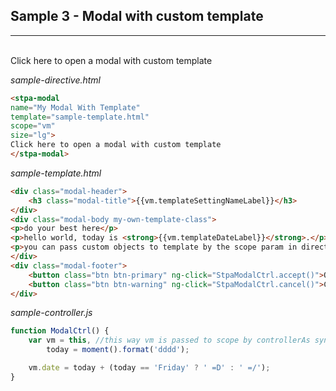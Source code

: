 ## Sample 3 - Modal with custom template
----------------------------------------

<stpa-modal
name="My Modal With Template"
template="sample-template.html"
scope="vm"
size="lg">                     
Click here to open a modal with custom template
</stpa-modal>

*sample-directive.html*
```html
<stpa-modal
name="My Modal With Template"
template="sample-template.html"
scope="vm"
size="lg">                     
Click here to open a modal with custom template
</stpa-modal>
```

*sample-template.html*
```html
<div class="modal-header">
    <h3 class="modal-title">{{vm.templateSettingNameLabel}}</h3>
</div>
<div class="modal-body my-own-template-class">
<p>do your best here</p>
<p>hello world, today is <strong>{{vm.templateDateLabel}}</strong>.</p>
<p>you can pass custom objects to template by the scope param in directive</p>
</div>
<div class="modal-footer">
    <button class="btn btn-primary" ng-click="StpaModalCtrl.accept()">OK</button>
    <button class="btn btn-warning" ng-click="StpaModalCtrl.cancel()">Cancel</button>
</div>
```

*sample-controller.js*
```js
function ModalCtrl() {
    var vm = this, //this way vm is passed to scope by controllerAs syntax with no using of $scope
        today = moment().format('dddd');

    vm.date = today + (today == 'Friday' ? ' =D' : ' =/');
}
```